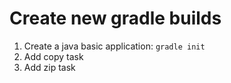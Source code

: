 # Create new gradle builds

1. Create a java basic application: `gradle init` 
2. Add copy task
3. Add zip task
